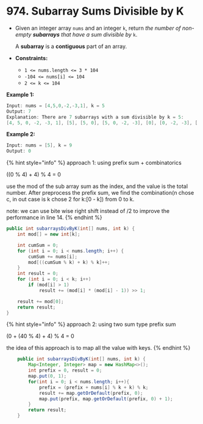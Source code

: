 # 974. Subarray Sums Divisible by K

*   Given an integer array `nums` and an integer `k`, return _the number of non-empty **subarrays** that have a sum divisible by_ `k`.

    A **subarray** is a **contiguous** part of an array.
* **Constraints:**
  * `1 <= nums.length <= 3 * 104`
  * `-104 <= nums[i] <= 104`
  * `2 <= k <= 104`

**Example 1:**

```java
Input: nums = [4,5,0,-2,-3,1], k = 5
Output: 7
Explanation: There are 7 subarrays with a sum divisible by k = 5:
[4, 5, 0, -2, -3, 1], [5], [5, 0], [5, 0, -2, -3], [0], [0, -2, -3], [-2, -3]
```

**Example 2:**

```java
Input: nums = [5], k = 9
Output: 0
```

{% hint style="info" %}
approach 1: using prefix sum + combinatorics

((0 % 4) + 4) % 4 = 0

use the mod of the sub array sum as the index, and the value is the total number. After preprocess the prefix sum, we find the combination(n chose c, in out case is k chose 2 for k:\[0 - k]) from 0 to k.

note: we can use bite wise right shift instead of /2 to improve the performance in line 14.
{% endhint %}

```java
public int subarraysDivByK(int[] nums, int k) {
    int mod[] = new int[k];

    int cumSum = 0;
    for (int i = 0; i < nums.length; i++) {
        cumSum += nums[i];
        mod[((cumSum % k) + k) % k]++;
    }
    int result = 0;
    for (int i = 0; i < k; i++)
        if (mod[i] > 1)
            result += (mod[i] * (mod[i] - 1)) >> 1;

    result += mod[0];
    return result;
}
```

{% hint style="info" %}
approach 2: using two sum type prefix sum

(0 + (40 % 4) + 4) % 4 = 0

the idea of this approach is to map all the value with keys.
{% endhint %}

```java
    public int subarraysDivByK(int[] nums, int k) {
        Map<Integer, Integer> map = new HashMap<>();
        int prefix = 0, result = 0;
        map.put(0, 1);
        for(int i = 0; i < nums.length; i++){
            prefix = (prefix + nums[i] % k + k) % k;
            result += map.getOrDefault(prefix, 0);
            map.put(prefix, map.getOrDefault(prefix, 0) + 1);
        }
        return result;
    }
```
